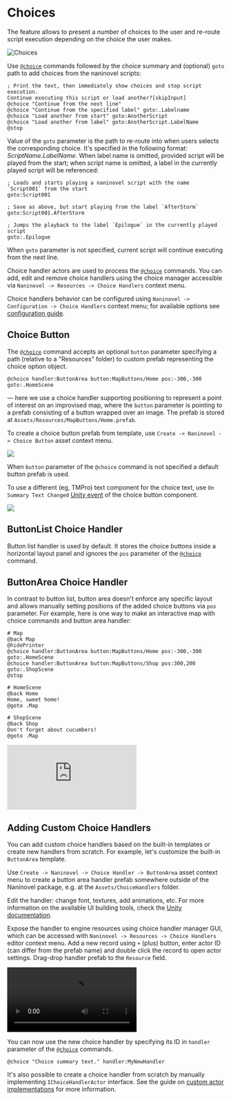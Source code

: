 ﻿# Choices

The feature allows to present a number of choices to the user and re-route script execution depending on the choice the user makes.

![Choices](https://i.gyazo.com/023502e43b35caa706c88fd9ab32003d.png)

Use [`@choice`](/api/#choice) commands followed by the choice summary and (optional) `goto` path to add choices from the naninovel scripts:

```
; Print the text, then immediately show choices and stop script execution.
Continue executing this script or load another?[skipInput]
@choice "Continue from the next line"
@choice "Continue from the specified label" goto:.Labelname
@choice "Load another from start" goto:AnotherScript
@choice "Load another from label" goto:AnotherScript.LabelName
@stop
```

Value of the `goto` parameter is the path to re-route into when users selects the corresponding choice. It's specified in the following format: *ScriptName*.*LabelName*. When label name is omitted, provided script will be played from the start; when script name is omitted, a label in the currently played script will be referenced:

```
; Loads and starts playing a naninovel script with the name `Script001` from the start
goto:Script001

; Save as above, but start playing from the label `AfterStorm`
goto:Script001.AfterStorm

; Jumps the playback to the label `Epilogue` in the currently played script
goto:.Epilogue
```

When `goto` parameter is not specified, current script will continue executing from the next line.

Choice handler actors are used to process the [`@choice`](/api/#choice) commands. You can add, edit and remove choice handlers using the choice manager accessible via `Naninovel -> Resources -> Choice Handlers` context menu.

Choice handlers behavior can be configured using `Naninovel -> Configuration -> Choice Handlers` context menu; for available options see [configuration guide](/guide/configuration.md#choice-handlers).

## Choice Button

The [`@choice`](/api/#choice) command accepts an optional `button` parameter specifying a path (relative to a "Resources" folder) to custom prefab representing the choice option object. 

```
@choice handler:ButtonArea button:MapButtons/Home pos:-300,-300 goto:.HomeScene
```
— here we use a choice handler supporting positioning to represent a point of interest on an improvised map, where the `button` parameter is pointing to a prefab consisting of a button wrapped over an image. The prefab is stored at `Assets/Resources/MapButtons/Home.prefab`.

To create a choice button prefab from template, use `Create -> Naninovel -> Choice Button` asset context menu.

![](https://i.gyazo.com/c2bd4abaa0275f7cdd37c56fd2ff0dec.png)

When `button` parameter of the `@choice` command is not specified a default button prefab is used.

To use a different (eg, TMPro) text component for the choice text, use `On Summary Text Changed` [Unity event](https://docs.unity3d.com/Manual/UnityEvents) of the choice button component.

![](https://i.gyazo.com/8810c51b336bfd653efcde591fe1c41f.png)

## ButtonList Choice Handler
Button list handler is used by default. It stores the choice buttons inside a horizontal layout panel and ignores the `pos` parameter of the [`@choice`](/api/#choice) command.

## ButtonArea Choice Handler
In contrast to button list, button area doesn't enforce any specific layout and allows manually setting positions of the added choice buttons via `pos` parameter. For example, here is one way to make an interactive map with choice commands and button area handler:

```
# Map
@back Map
@hidePrinter
@choice handler:ButtonArea button:MapButtons/Home pos:-300,-300 goto:.HomeScene
@choice handler:ButtonArea button:MapButtons/Shop pos:300,200 goto:.ShopScene
@stop

# HomeScene
@back Home
Home, sweet home!
@goto .Map

# ShopScene
@back Shop
Don't forget about cucumbers!
@goto .Map
```

<div class="video-container">
    <iframe src="https://www.youtube-nocookie.com/embed/cNRNgk5HhKQ" frameborder="0" allow="accelerometer; autoplay; encrypted-media; gyroscope; picture-in-picture" allowfullscreen></iframe>
</div>

## Adding Custom Choice Handlers

You can add custom choice handlers based on the built-in templates or create new handlers from scratch. For example, let's customize the built-in `ButtonArea` template. 

Use `Create -> Naninovel -> Choice Handler -> ButtonArea` asset context menu to create a button area handler prefab somewhere outside of the Naninovel package, e.g. at the `Assets/ChoiceHandlers` folder. 

Edit the handler: change font, textures, add animations, etc. For more information on the available UI building tools, check the [Unity documentation](https://docs.unity3d.com/Manual/UISystem).

Expose the handler to engine resources using choice handler manager GUI, which can be accessed with `Naninovel -> Resources -> Choice Handlers` editor context menu. Add a new record using `+` (plus) button, enter actor ID (can differ from the prefab name) and double click the record to open actor settings. Drag-drop handler prefab to the `Resource` field.

<video class="video" loop autoplay><source src="https://i.gyazo.com/cb3a0ff7f22b22cec6546acb388719fc.mp4" type="video/mp4"></video>

You can now use the new choice handler by specifying its ID in `handler` parameter of the [`@choice`](/api/#choice) commands.

```
@choice "Choice summary text." handler:MyNewHandler
```

It's also possible to create a choice handler from scratch by manually implementing `IChoiceHandlerActor` interface. See the guide on [custom actor implementations](/guide/custom-actor-implementations.md) for more information.